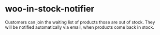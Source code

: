 # woo-in-stock-notifier
Customers can join the waiting list of products those are out of stock. They will be notified automatically via email, when products come back in stock.
